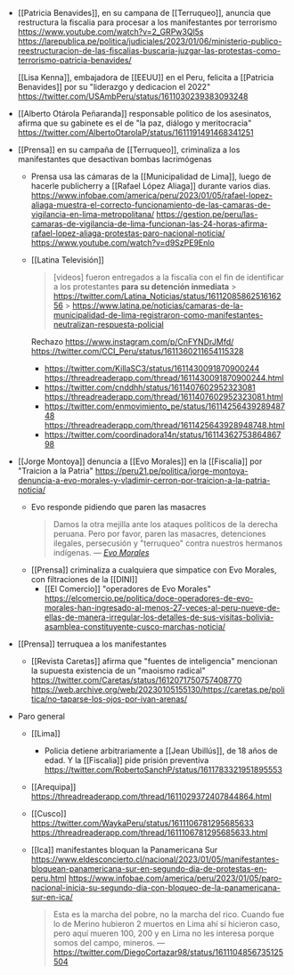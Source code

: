 - [[Patricia Benavides]], en su campana de [[Terruqueo]], anuncia que restructura la fiscalia para procesar a los manifestantes por terrorismo
  https://www.youtube.com/watch?v=2_GRPw3Ql5s
  https://larepublica.pe/politica/judiciales/2023/01/06/ministerio-publico-reestructuracion-de-las-fiscalias-buscaria-juzgar-las-protestas-como-terrorismo-patricia-benavides/

  [[Lisa Kenna]], embajadora de [[EEUU]] en el Peru, felicita a [[Patricia Benavides]] por su "liderazgo y dedicacion el 2022" https://twitter.com/USAmbPeru/status/1611030239383093248

- [[Alberto Otárola Peñaranda]] responsable politico de los asesinatos, afirma que su gabinete es el de "la paz, diálogo y meritocracia" https://twitter.com/AlbertoOtarolaP/status/1611191491468341251

- [[Prensa]] en su campaña de [[Terruqueo]], criminaliza a los manifestantes que desactivan bombas lacrimógenas

  - Prensa usa las cámaras de la [[Municipalidad de Lima]], luego de hacerle publicherry a [[Rafael López Aliaga]] durante varios dias.
    https://www.infobae.com/america/peru/2023/01/05/rafael-lopez-aliaga-muestra-el-correcto-funcionamiento-de-las-camaras-de-vigilancia-en-lima-metropolitana/
    https://gestion.pe/peru/las-camaras-de-vigilancia-de-lima-funcionan-las-24-horas-afirma-rafael-lopez-aliaga-protestas-paro-nacional-noticia/
    https://www.youtube.com/watch?v=d9SzPE9Enlo
  - [[Latina Televisión]]

    > [videos] fueron entregados a la fiscalía con el fin de identificar a los protestantes **para su detención inmediata** > https://twitter.com/Latina_Noticias/status/1611208586251616256 > https://www.latina.pe/noticias/camaras-de-la-municipalidad-de-lima-registraron-como-manifestantes-neutralizan-respuesta-policial

    Rechazo
    https://www.instagram.com/p/CnFYNDrJMfd/
    https://twitter.com/CCI_Peru/status/1611360211654115328

    - https://twitter.com/KillaSC3/status/1611430091870900244 https://threadreaderapp.com/thread/1611430091870900244.html
    - https://twitter.com/cnddhh/status/1611407602952323081 https://threadreaderapp.com/thread/1611407602952323081.html
    - https://twitter.com/enmovimiento_pe/status/1611425643928948748 https://threadreaderapp.com/thread/1611425643928948748.html
    - https://twitter.com/coordinadora14n/status/1611436275386486798

- [[Jorge Montoya]] denuncia a [[Evo Morales]] en la [[Fiscalia]] por "Traicion a la Patria"
  https://peru21.pe/politica/jorge-montoya-denuncia-a-evo-morales-y-vladimir-cerron-por-traicion-a-la-patria-noticia/

  - Evo responde pidiendo que paren las masacres
    > Damos la otra mejilla ante los ataques políticos de la derecha peruana. Pero por favor, paren las masacres, detenciones ilegales, persecusión y "terruqueo" contra nuestros hermanos indígenas.
    > — <cite><a href="https://twitter.com/evoespueblo/status/1610971735645462529">Evo Morales</a></cite>
  - [[Prensa]] criminaliza a cualquiera que simpatice con Evo Morales, con filtraciones de la [[DINI]]
    - [[El Comercio]] "operadores de Evo Morales" https://elcomercio.pe/politica/doce-operadores-de-evo-morales-han-ingresado-al-menos-27-veces-al-peru-nueve-de-ellas-de-manera-irregular-los-detalles-de-sus-visitas-bolivia-asamblea-constituyente-cusco-marchas-noticia/

- [[Prensa]] terruquea a los manifestantes

  - [[Revista Caretas]] afirma que "fuentes de inteligencia" mencionan la supuesta existencia de un "maoismo radical"
    https://twitter.com/Caretas/status/1612071750757408770
    https://web.archive.org/web/20230105155130/https://caretas.pe/politica/no-taparse-los-ojos-por-ivan-arenas/

- Paro general

  - [[Lima]]

    - Policia detiene arbitrariamente a [[Jean Ubillús]], de 18 años de edad. Y la [[Fiscalia]] pide prisión preventiva
      https://twitter.com/RobertoSanchP/status/1611783321951895553

  - [[Arequipa]]
    https://threadreaderapp.com/thread/1611029372407844864.html
  - [[Cusco]]
    https://twitter.com/WaykaPeru/status/1611106781295685633
    https://threadreaderapp.com/thread/1611106781295685633.html
  - [[Ica]] manifestantes bloquan la Panamericana Sur
    https://www.eldesconcierto.cl/nacional/2023/01/05/manifestantes-bloquean-panamericana-sur-en-segundo-dia-de-protestas-en-peru.html
    https://www.infobae.com/america/peru/2023/01/05/paro-nacional-inicia-su-segundo-dia-con-bloqueo-de-la-panamericana-sur-en-ica/
    > Esta es la marcha del pobre, no la marcha del rico. Cuando fue lo de Merino hubieron 2 muertos en Lima ahí sí hicieron caso, pero aquí mueren 100, 200 y en Lima no les interesa porque somos del campo, mineros.
    > — https://twitter.com/DiegoCortazar98/status/1611104856735125504
